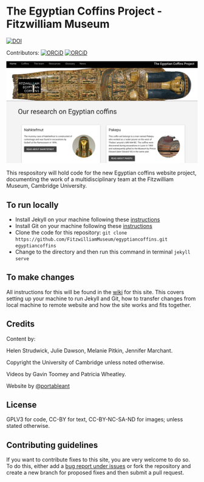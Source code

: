 # The Egyptian Coffins Project - Fitzwilliam Museum

[![DOI](https://zenodo.org/badge/161357729.svg)](https://zenodo.org/badge/latestdoi/161357729)

Contributors: [![ORCiD](https://img.shields.io/badge/ORCiD-0000--0002--0246--2335-green.svg)](http://orcid.org/0000-0002-0246-2335) [![ORCiD](https://img.shields.io/badge/ORCiD-0000--0001--8160--2078-green.svg)](http://orcid.org/0000-0001-8160-2078)

![](/images/screenshots/coffins.png)

This respository will hold code for the new Egyptian coffins website project, documenting the work of a multidisciplinary 
team at the Fitzwilliam Museum, Cambridge University.

## To run locally 

* Install Jekyll on your machine following these [instructions](https://jekyllrb.com/docs/installation/)
* Install Git on your machine following these [instructions](https://git-scm.com/book/en/v2/Getting-Started-Installing-Git)
* Clone the code for this repository:
   `git clone https://github.com/FitzwilliamMuseum/egyptiancoffins.git egyptiancoffins`
* Change to the directory and then run this command in terminal `jekyll serve`
   
## To make changes

All instructions for this will be found in the [wiki](https://github.com/FitzwilliamMuseum/egyptiancoffins/wiki) for this site. This covers setting up your machine to run Jekyll and Git, how to transfer changes from local machine to remote website and how the site works and fits together.

## Credits

Content by:

Helen Strudwick, Julie Dawson, Melanie Pitkin, Jennifer Marchant. 

Copyright the University of Cambridge unless noted otherwise. 

Videos by Gavin Toomey and Patricia Wheatley. 

Website by [@portableant](https://github.com/portableant)


## License

GPLV3 for code, CC-BY for text, CC-BY-NC-SA-ND for images; unless stated otherwise.

## Contributing guidelines

If you want to contribute fixes to this site, you are very welcome to do so. To do this, either add a [bug report under issues](https://github.com/FitzwilliamMuseum/egyptiancoffins/issues) or fork the repository and create a new branch for proposed fixes and then submit a pull request. 
